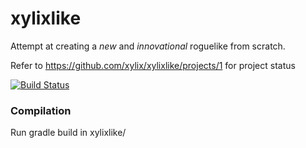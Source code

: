 # xylixlike
Attempt at creating a _new_ and _innovational_ roguelike from scratch.

Refer to https://github.com/xylix/xylixlike/projects/1 for project status

[![Build Status](https://travis-ci.org/xylix/xylixlike.png?branch=master)](https://travis-ci.org/xylix/xylixlike)


### Compilation
Run gradle build in xylixlike/
